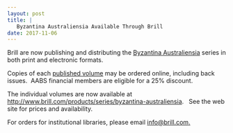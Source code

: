 ```yaml
---
layout: post
title: |
   Byzantina Australiensia Available Through Brill
date: 2017-11-06
---
```


Brill are now publishing and distributing the [Byzantina
Australiensia](http://www.aabs.org.au/byzaust/) series in both print and
electronic formats.

Copies of each [published
volume](http://www.aabs.org.au/byzaust/) may be ordered online,
including back issues.  AABS financial members are eligible for a 25%
discount.

The individual volumes are now available at
<http://www.brill.com/products/series/byzantina-australiensia>.   See
the web site for prices and availability.

For orders for
institutional libraries, please email
[info@brill.com.](mailto:info@brill.com)
